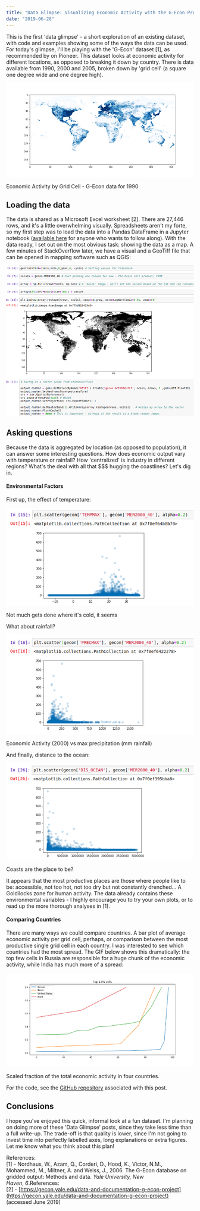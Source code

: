```yaml
---
title: "Data Glimpse: Visualizing Economic Activity with the G-Econ Project data"
date: "2019-06-28"
---
```


This is the first 'data glimpse' - a short exploration of an existing dataset, with code and examples showing some of the ways the data can be used. For today's glimpse, I'll be playing with the 'G-Econ' dataset \[1\], as recommended by <jonasmendes> on Pioneer. This dataset looks at economic activity for different locations, as opposed to breaking it down by country. There is data available from 1990, 2000 and 2005, broken down by 'grid cell' (a square one degree wide and one degree high).

![](images/gecon_blues-1.png)

Economic Activity by Grid Cell - G-Econ data for 1990

## Loading the data

The data is shared as a Microsoft Excel worksheet \[2\]. There are 27,446 rows, and it's a little overwhelming visually. Spreadsheets aren't my forte, so my first step was to load the data into a Pandas DataFrame in a Jupyter notebook ([available here](https://github.com/johnowhitaker/datasciencecastnet/tree/master/gecon) for anyone who wants to follow along). With the data ready, I set out on the most obvious task: showing the data as a map. A few minutes of StackOverflow later, we have a visual and a GeoTiff file that can be opened in mapping software such as QGIS:

![](images/screenshot-from-2019-06-28-16-21-56.png)

## Asking questions

Because the data is aggregated by location (as opposed to population), it can answer some interesting questions. How does economic output vary with temperature or rainfall? How 'centralized' is industry in different regions? What's the deal with all that $$$ hugging the coastlines? Let's dig in.

#### Environmental Factors

First up, the effect of temperature:

![](images/screenshot-from-2019-06-28-16-39-52.png)

Not much gets done where it's cold, it seems

What about rainfall?

![](images/screenshot-from-2019-06-28-16-42-06.png)

Economic Activity (2000) vs max precipitation (mm rainfall)

And finally, distance to the ocean:

![](images/screenshot-from-2019-06-28-16-45-40.png)

Coasts are the place to be?

It appears that the most productive places are those where people like to be: accessible, not too hot, not too dry but not constantly drenched... A Goldilocks zone for human activity. The data already contains these environmental variables - I highly encourage you to try your own plots, or to read up the more thorough analyses in \[1\].

#### Comparing Countries

There are many ways we could compare countries. A bar plot of average economic activity per grid cell, perhaps, or comparison between the most productive single grid cell in each country. I was interested to see which countries had the most spread. The GIF below shows this dramatically: the top few cells in Russia are responsible for a huge chunk of the economic activity, while India has much more of a spread:

![](images/spread.gif)

Scaled fraction of the total economic activity in four countries.

For the code, see the [GitHub repository](https://github.com/johnowhitaker/datasciencecastnet/tree/master/gecon) associated with this post.

## Conclusions

I hope you've enjoyed this quick, informal look at a fun dataset. I'm planning on doing more of these 'Data Glimpse' posts, since they take less time than a full write-up. The trade-off is that quality is lower, since I'm not going to invest time into perfectly labelled axes, long explanations or extra figures. Let me know what you think about this plan!

References:  
\[1\] - Nordhaus, W., Azam, Q., Corderi, D., Hood, K., Victor, N.M., Mohammed, M., Miltner, A. and Weiss, J., 2006. The G-Econ database on gridded output: Methods and data. _Yale University, New Haven_, _6_.References:  
\[2\] - [https://gecon.yale.edu/data-and-documentation-g-econ-project](https://gecon.yale.edu/data-and-documentation-g-econ-project) (accessed June 2019)
